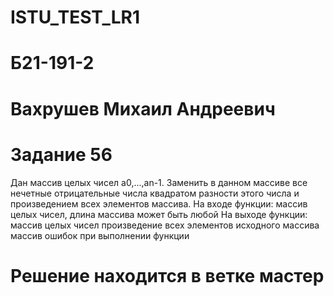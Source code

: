# ISTU_TEST_LR1
# Б21-191-2
# Вахрушев Михаил Андреевич

# Задание 56
 Дан массив целых чисел а0,...,аn-1. Заменить в данном массиве все нечетные отрицательные числа квадратом разности этого числа и произведением всех элементов массива.
 На входе функции:	массив целых чисел, длина массива может быть любой
 На выходе функции:	массив целых чисел
 			произведение всех элементов исходного массива
 			массив ошибок при выполнении функции

# Решение находится в ветке мастер
